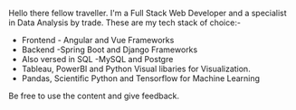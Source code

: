 Hello there fellow traveller. I'm a Full Stack Web Developer and a specialist in Data Analysis by trade. These are my tech stack of choice:-

- Frontend - Angular and Vue Frameworks
- Backend -Spring Boot and Django Frameworks
- Also versed in SQL -MySQL and Postgre
- Tableau, PowerBI and Python Visual libaries  for Visualization.
- Pandas, Scientific Python and Tensorflow for Machine Learning 


Be free  to use the content and give feedback.
